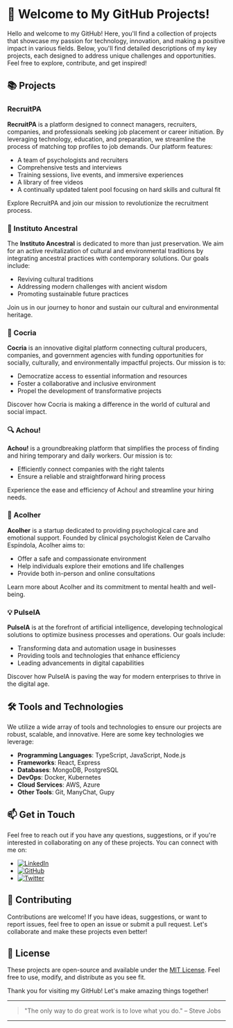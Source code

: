 # 🌟 Welcome to My GitHub Projects!

Hello and welcome to my GitHub! Here, you'll find a collection of projects that showcase my passion for technology, innovation, and making a positive impact in various fields. Below, you'll find detailed descriptions of my key projects, each designed to address unique challenges and opportunities. Feel free to explore, contribute, and get inspired!

## 📚 Projects

### RecruitPA
**RecruitPA** is a platform designed to connect managers, recruiters, companies, and professionals seeking job placement or career initiation. By leveraging technology, education, and preparation, we streamline the process of matching top profiles to job demands. Our platform features:

- A team of psychologists and recruiters
- Comprehensive tests and interviews
- Training sessions, live events, and immersive experiences
- A library of free videos
- A continually updated talent pool focusing on hard skills and cultural fit

Explore RecruitPA and join our mission to revolutionize the recruitment process.

### 🌿 Instituto Ancestral
The **Instituto Ancestral** is dedicated to more than just preservation. We aim for an active revitalization of cultural and environmental traditions by integrating ancestral practices with contemporary solutions. Our goals include:

- Reviving cultural traditions
- Addressing modern challenges with ancient wisdom
- Promoting sustainable future practices

Join us in our journey to honor and sustain our cultural and environmental heritage.

### 🌱 Cocria
**Cocria** is an innovative digital platform connecting cultural producers, companies, and government agencies with funding opportunities for socially, culturally, and environmentally impactful projects. Our mission is to:

- Democratize access to essential information and resources
- Foster a collaborative and inclusive environment
- Propel the development of transformative projects

Discover how Cocria is making a difference in the world of cultural and social impact.

### 🔍 Achou!
**Achou!** is a groundbreaking platform that simplifies the process of finding and hiring temporary and daily workers. Our mission is to:

- Efficiently connect companies with the right talents
- Ensure a reliable and straightforward hiring process

Experience the ease and efficiency of Achou! and streamline your hiring needs.

### 🌸 Acolher
**Acolher** is a startup dedicated to providing psychological care and emotional support. Founded by clinical psychologist Kelen de Carvalho Espíndola, Acolher aims to:

- Offer a safe and compassionate environment
- Help individuals explore their emotions and life challenges
- Provide both in-person and online consultations

Learn more about Acolher and its commitment to mental health and well-being.

### 💡 PulseIA
**PulseIA** is at the forefront of artificial intelligence, developing technological solutions to optimize business processes and operations. Our goals include:

- Transforming data and automation usage in businesses
- Providing tools and technologies that enhance efficiency
- Leading advancements in digital capabilities

Discover how PulseIA is paving the way for modern enterprises to thrive in the digital age.

## 🛠️ Tools and Technologies
We utilize a wide array of tools and technologies to ensure our projects are robust, scalable, and innovative. Here are some key technologies we leverage:

- **Programming Languages**: TypeScript, JavaScript, Node.js
- **Frameworks**: React, Express
- **Databases**: MongoDB, PostgreSQL
- **DevOps**: Docker, Kubernetes
- **Cloud Services**: AWS, Azure
- **Other Tools**: Git, ManyChat, Gupy

## 📫 Get in Touch
Feel free to reach out if you have any questions, suggestions, or if you're interested in collaborating on any of these projects. You can connect with me on:

- [![LinkedIn](https://img.shields.io/badge/-LinkedIn-blue?style=flat&logo=linkedin)](https://www.linkedin.com)
- [![GitHub](https://img.shields.io/badge/-GitHub-black?style=flat&logo=github)](https://github.com/gersg)
- [![Twitter](https://img.shields.io/badge/-Twitter-blue?style=flat&logo=twitter)](https://twitter.com)

## 🌟 Contributing
Contributions are welcome! If you have ideas, suggestions, or want to report issues, feel free to open an issue or submit a pull request. Let's collaborate and make these projects even better!

## 📜 License
These projects are open-source and available under the [MIT License](LICENSE). Feel free to use, modify, and distribute as you see fit.

Thank you for visiting my GitHub! Let's make amazing things together!

---

> "The only way to do great work is to love what you do." – Steve Jobs

---


